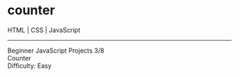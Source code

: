# counter
HTML | CSS | JavaScript
<hr>
Beginner JavaScript Projects 3/8 <br>
Counter <br>
Difficulty: Easy
